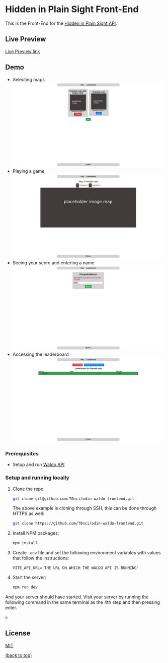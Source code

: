 # Hidden in Plain Sight Front-End

This is the Front-End for the [Hidden in Plain Sight API](https://github.com/T0nci/odin-waldo-api).

## Live Preview

[Live Preview link](https://odin-waldo-frontend.vercel.app/)

## Demo

- Selecting maps ![selecting maps](./readme_assets/image-1.png)
- Playing a game ![playing the game](./readme_assets/image-2.png)
- Seeing your score and entering a name ![user's final score and name entering](./readme_assets/image-3.png)
- Accessing the leaderboard ![accessing the leaderboard](./readme_assets/image-4.png)

### Prerequisites

- Setup and run [Waldo API](https://github.com/T0nci/odin-waldo-api?tab=readme-ov-file#installation)

### Setup and running locally

1. Clone the repo:
   ```bash
   git clone git@github.com:T0nci/odin-waldo-frontend.git
   ```
   The above example is cloning through SSH, this can be done through HTTPS as well:
   ```bash
   git clone https://github.com/T0nci/odin-waldo-frontend.git
   ```
2. Install NPM packages:
   ```bash
   npm install
   ```
3. Create `.env` file and set the following environment variables with values that follow the instructions:
   ```dotenv
   VITE_API_URL='THE URL ON WHICH THE WALDO API IS RUNNING'
   ```
4. Start the server:
   ```bash
   npm run dev
   ```

And your server should have started. Visit your server by running the following command in the same terminal as the 4th step and then pressing enter.

```bash
o
```

## License

[MIT](LICENSE)

[(back to top)](#hidden-in-plain-sight-front-end)
